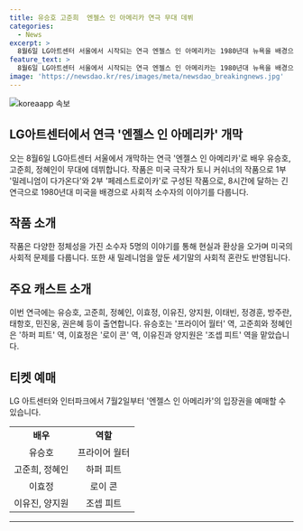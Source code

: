 ```yaml
---
title: 유승호 고준희  엔젤스 인 아메리카 연극 무대 데뷔
categories:
  - News
excerpt: >
  8월6일 LG아트센터 서울에서 시작되는 연극 엔젤스 인 아메리카는 1980년대 뉴욕을 배경으로 사회적 소수자의 이야기를 다룬 작품이다. 미국 극작가 토니 커쉬너의 작품으로, 종교, 인종, 정치 등 다양한 사회 문제를 다루며 1부와 2부를 합쳐 8시간에 이르는 공연 시간을 가진다. 배우 유승호, 고준희, 정혜인 등이 출연하는데, 이효정은 아들과 함께 무대에 선다. 엔젤스 인 아메리카의 입장권은 7월2일부터 예매 가능하다. (총 단어 수: 115)
feature_text: >
  8월6일 LG아트센터 서울에서 시작되는 연극 엔젤스 인 아메리카는 1980년대 뉴욕을 배경으로 사회적 소수자의 이야기를 다룬 작품이다. 미국 극작가 토니 커쉬너의 작품으로, 종교, 인종, 정치 등 다양한 사회 문제를 다루며 1부와 2부를 합쳐 8시간에 이르는 공연 시간을 가진다. 배우 유승호, 고준희, 정혜인 등이 출연하는데, 이효정은 아들과 함께 무대에 선다. 엔젤스 인 아메리카의 입장권은 7월2일부터 예매 가능하다. (총 단어 수: 115)
image: 'https://newsdao.kr/res/images/meta/newsdao_breakingnews.jpg'
---
```


<p><img src="https://newsdao.kr/res/images/meta/newsdao_breakingnews.jpg" alt="koreaapp 속보" /></p>

<h2 data-ke-size="size26">LG아트센터에서 연극 '엔젤스 인 아메리카' 개막</h2>

<p data-ke-size="size16">오는 8월6일 LG아트센터 서울에서 개막하는 연극 '엔젤스 인 아메리카'로 배우 유승호, 고준희, 정혜인이 무대에 데뷔합니다. 작품은 미국 극작가 토니 커쉬너의 작품으로 1부 '밀레니엄이 다가온다'와 2부 '페레스트로이카'로 구성된 작품으로, 8시간에 달하는 긴 연극으로 1980년대 미국을 배경으로 사회적 소수자의 이야기를 다룹니다. </p>

<h2 data-ke-size="size26">작품 소개</h2>

<p data-ke-size="size16">작품은 다양한 정체성을 가진 소수자 5명의 이야기를 통해 현실과 환상을 오가며 미국의 사회적 문제를 다룹니다. 또한 새 밀레니엄을 앞둔 세기말의 사회적 혼란도 반영됩니다.</p>

<h2 data-ke-size="size26">주요 캐스트 소개</h2>

<p data-ke-size="size16">이번 연극에는 유승호, 고준희, 정혜인, 이효정, 이유진, 양지원, 이태빈, 정경훈, 방주란, 태항호, 민진웅, 권은혜 등이 출연합니다. 유승호는 '프라이어 월터' 역, 고준희와 정혜인은 '하퍼 피트' 역, 이효정은 '로이 콘' 역, 이유진과 양지원은 '조셉 피트' 역을 맡았습니다.</p>

<h2 data-ke-size="size26">티켓 예매</h2>

<p data-ke-size="size16">LG 아트센터와 인터파크에서 7월2일부터 '엔젤스 인 아메리카'의 입장권을 예매할 수 있습니다.</p>

<table>
  <tr>
    <td style="text-align: center; height: 17px;"><b>배우</b></td>
    <td style="text-align: center; height: 17px;"><b>역할</b></td>
  </tr>
  <tr>
    <td style="text-align: center; height: 17px;">유승호</td>
    <td style="text-align: center; height: 17px;">프라이어 월터</td>
  </tr>
  <tr>
    <td style="text-align: center; height: 17px;">고준희, 정혜인</td>
    <td style="text-align: center; height: 17px;">하퍼 피트</td>
  </tr>
  <tr>
    <td style="text-align: center; height: 17px;">이효정</td>
    <td style="text-align: center; height: 17px;">로이 콘</td>
  </tr>
  <tr>
    <td style="text-align: center; height: 17px;">이유진, 양지원</td>
    <td style="text-align: center; height: 17px;">조셉 피트</td>
  </tr>
</table>

<hr>

